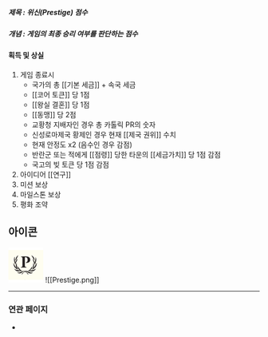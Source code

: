 ##### 제목 : 위신(Prestige) 점수
##### 개념 : 게임의 최종 승리 여부를 판단하는 점수

#### 획득 및 상실 
1. 게임 종료시 
   - 국가의 총 [[기본 세금]] + 속국 세금
   - [[코어 토큰]] 당 1점
   - [[왕실 결혼]] 당 1점
   - [[동맹]] 당 2점
   - 교황청 지배자인 경우 총 카톨릭 PR의 숫자
   - 신성로마제국 황제인 경우 현재 [[제국 권위]] 수치
   - 현재 안정도 x2 (음수인 경우 감점)
   - 반란군 또는 적에게 [[점령]] 당한 타운의 [[세금가치]] 당 1점 감점
   - 국고의 빚 토큰 당 1점 감점
2. 아이디어 [[연구]]
3. 미션 보상
4. 마일스톤 보상
5. 평화 조약

## 아이콘
<img src="\Assets\Prestige.png"/>
![[Prestige.png]]

--- 

### 연관 페이지
- 
